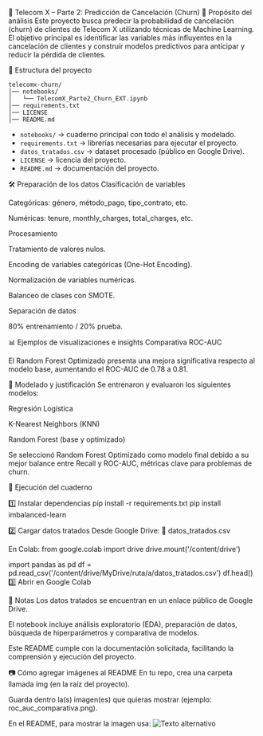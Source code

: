 📌 Telecom X – Parte 2: Predicción de Cancelación (Churn)
🎯 Propósito del análisis
Este proyecto busca predecir la probabilidad de cancelación (churn) de clientes de Telecom X utilizando técnicas de Machine Learning.
El objetivo principal es identificar las variables más influyentes en la cancelación de clientes y construir modelos predictivos para anticipar y reducir la pérdida de clientes.

📂 Estructura del proyecto

```
telecomx-churn/
│── notebooks/
│   └── TelecomX_Parte2_Churn_EXT.ipynb
│── requirements.txt
│── LICENSE
│── README.md
```


- `notebooks/` → cuaderno principal con todo el análisis y modelado.  
- `requirements.txt` → librerías necesarias para ejecutar el proyecto.  
- `datos_tratados.csv` → dataset procesado (público en Google Drive).  
- `LICENSE` → licencia del proyecto.  
- `README.md` → documentación del proyecto.  


🛠️ Preparación de los datos
Clasificación de variables

Categóricas: género, método_pago, tipo_contrato, etc.

Numéricas: tenure, monthly_charges, total_charges, etc.

Procesamiento

Tratamiento de valores nulos.

Encoding de variables categóricas (One-Hot Encoding).

Normalización de variables numéricas.

Balanceo de clases con SMOTE.

Separación de datos

80% entrenamiento / 20% prueba.

📊 Ejemplos de visualizaciones e insights
Comparativa ROC-AUC

El Random Forest Optimizado presenta una mejora significativa respecto al modelo base, aumentando el ROC-AUC de 0.78 a 0.81.

🧠 Modelado y justificación
Se entrenaron y evaluaron los siguientes modelos:

Regresión Logística

K-Nearest Neighbors (KNN)

Random Forest (base y optimizado)

Se seleccionó Random Forest Optimizado como modelo final debido a su mejor balance entre Recall y ROC-AUC, métricas clave para problemas de churn.

🚀 Ejecución del cuaderno

1️⃣ Instalar dependencias
pip install -r requirements.txt
pip install imbalanced-learn

2️⃣ Cargar datos tratados
Desde Google Drive: 📄 datos_tratados.csv

En Colab:
from google.colab import drive
drive.mount('/content/drive')

import pandas as pd
df = pd.read_csv('/content/drive/MyDrive/ruta/a/datos_tratados.csv')
df.head()
3️⃣ Abrir en Google Colab


📌 Notas
Los datos tratados se encuentran en un enlace público de Google Drive.

El notebook incluye análisis exploratorio (EDA), preparación de datos, búsqueda de hiperparámetros y comparativa de modelos.

Este README cumple con la documentación solicitada, facilitando la comprensión y ejecución del proyecto.

📷 Cómo agregar imágenes al README
En tu repo, crea una carpeta llamada img (en la raíz del proyecto).

Guarda dentro la(s) imagen(es) que quieras mostrar (ejemplo: roc_auc_comparativa.png).

En el README, para mostrar la imagen usa:
![Texto alternativo](img/roc_auc_comparativa.png)


